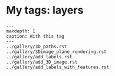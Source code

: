 # My tags: layers

```{toctree}
---
maxdepth: 1
caption: With this tag
---
../gallery/3D_paths.rst
../gallery/3Dimage_plane_rendering.rst
../gallery/add_labels.rst
../gallery/add_3D_image.rst
../gallery/add_labels_with_features.rst
```
